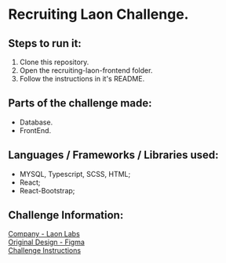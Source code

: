# Recruiting Laon Challenge.
## Steps to run it:
1. Clone this repository.
2. Open the recruiting-laon-frontend folder.
3. Follow the instructions in it's README.

## Parts of the challenge made:
- Database.
- FrontEnd.

## Languages / Frameworks / Libraries used:
- MYSQL, Typescript, SCSS, HTML;
- React;
- React-Bootstrap;

## Challenge Information:
[Company - Laon Labs](https://laonlabs.com/)<br>
[Original Design - Figma](https://www.figma.com/file/UNbd6QwutVcqiWoVEtBlCi/Recrutamento?node-id=2%3A9)<br>
[Challenge Instructions](https://github.com/LaonLabs/laon-labs-recruiting-test)
